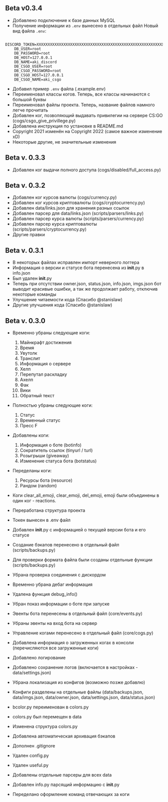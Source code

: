 ## Beta v0.3.4
- Добавлено подключение к базе данных MySQL
- Получение информации из `.env` вынесено в отдельных файл
Новый вид файла `.env`:
```
    DISCORD_TOKEN=XXXXXXXXXXXXXXXXXXXXXXXXXXXXXXXXXXXXXXXXXXXXXXXXXXXXXXXXXXX
    DB_USER=root
    DB_PASSWORD=root
    DB_HOST=127.0.0.1
    DB_NAME=aki_discord
    DB_CSGO_USER=root
    DB_CSGO_PASSWORD=root
    DB_CSGO_HOST=127.0.0.1
    DB_CSGO_NAME=aki_csgo
```
- Добавил пример `.env` файла (.example.env)
- Переименовал классы когов. Теперь, все классы начинаются с большой буквы
- Переименовал файлы проекта. Теперь, название файлов намного легче прочитать
- Добавлен ког, позволяющий выдавать привилегии на сервере CS:GO (cogs/csgo_give_privillege.py)
- Добавлена инструкция по установке в README.md
- Copyright 2021 изменён на Copyright 2022 (самое важное изменение xD)
- Некоторые другие, не значительные изменения


## Beta v. 0.3.3
- Добавлен ког выдачи полного доступа (cogs/disabled/full_access.py)


## Beta v. 0.3.2
- Добавлен ког курсов валюты (cogs/currency.py)
- Добавлен ког курсов криптовалюты (cogs/cryptocurrency.py)
- Добавлен data/links.json для хранения разных ссылок
- Добавлен парсер для data/links.json (scripts/parsers/links.py)
- Добавлен парсер курса валюты (scripts/parsers/currency.py)
- Добавлен парсер курса криптовалюты (scripts/parsers/cryptocurrency.py)
- Другие правки


## Beta v. 0.3.1
- В некоторых файлах исправлен импорт неверного логгера
- Информация о версии и статусе бота перенесена из __init__.py в info.json
- Был удален __init__.py
- Теперь при отсутствии owner.json, status.json, info.json, imgs.json бот выводит красивые ошибки, а так же продолжает работу, отключив некоторые команды
- Улучшение читаемости кода (Спасибо @stanisIaw)
- Другие улучшения кода (Спасибо @stanisIaw)


## Beta v. 0.3.0

- Временно убраны следующие коги:
    1) Майнкрафт достижения
    2) Время
    3) Увутолк
    4) Транслит
    5) Информация о сервере
    6) Хелп
    7) Перепутал раскладку
    8) Ахелп
    9) Фак
    10) Вики
    10) Обратный текст

- Полностью убраны следующие коги:
    1) Статус
    2) Временный статус
    3) Пресс F

- Добавлены коги:
    1) Информация о боте (botinfo)
    2) Сократитель ссылок (tinyurl / turl)
    3) Розыгрыши (giveaway)
    4) Изменение статуса бота (botstatus)

- Переделаны коги:
    1) Ресурсы бота (resource)
    2) Рандом (random)

- Коги clear_all_emoji, clear_emoji, del_emoji, emoji были объединены в один ког - reactions.
- Переработана структура проекта
- Токен вынесен в .env файл
- Добавлен __init__.py с информацией о текущей версии бота и его статусе
- Создание бэкапов перенесено в отдельный файл (scripts/backups.py)
- Для проверки формата файла были созданы отдельные функции (scripts/backups.py)
- Убрана проверка соединения с дискордом
- Временно убрана дебаг информация
- Удалена функция debug_info()
- Убран показ информации о боте при запуске
- Эвенты бота перенесены в отдельный файл (core/events.py)
- Убраны эвенты на вход бота на сервер
- Управление когами перенесено в отдельный файл (core/cogs.py)
- Добавлена информация о загруженных когах в консоли (перечисляются все загруженные коги)
- Добавлено логирование
- Добавлено сохранение логов (включается в настройках - data/settings.json)
- Убрана локализация из конфигов (возможно позже добавлю)
- Конфиги разделены на отдельные файлы (data/backups.json, data/imgs.json, data/owner.json, data/settings.json, data/status.json)
- bcolor.py переименован в colors.py
- colors.py был перемещен в data
- Изменена структура colors.py
- Добавлена автоматическая архивация бэкапов
- Дополнен .gitignore
- Удален config.py
- Удален useful.py
- Добавлены отдельные парсеры для всех data
- Добавлен info.py парсящий информацию с __init__.py
- Переделано оформление команд отвечающих за коги
